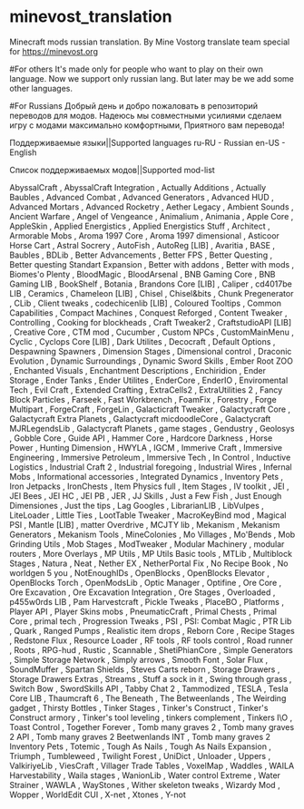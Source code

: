 # minevost_translation
Minecraft mods russian translation. By Mine Vostorg translate team special for https://minevost.org

#For others
It's made only for people who want to play on their own language. Now we support only russian lang. 
But later may be we add some other languages.

#For Russians
Добрый день и добро пожаловать в репозиторий переводов для модов. 
Надеюсь мы совместными усилиями сделаем игру с модами максимально комфортными, Приятного вам перевода!

Поддерживаемые языки||Supported languages
ru-RU - Russian
en-US - English

Список поддерживаемых модов||Supported mod-list

AbyssalCraft	,
AbyssalCraft Integration	,
Actually Additions	,
Actually Baubles	,
Advanced Combat	,
Advanced Generators	,
Advanced HUD	,
Advanced Mortars	,
Advanced Rocketry	,
Aether Legacy	,
Ambient Sounds	,
Ancient Warfare	,
Angel of Vengeance	,
Animalium	,
Animania	,
Apple Core	,
AppleSkin	,
Applied Energistics	,
Applied Energistics Stuff	,
Architect	,
Armorable Mobs	,
Aroma 1997 Core	,
Aroma 1997 dimensional	,
Asticoor Horse Cart	,
Astral Socrery	,
AutoFish	,
AutoReg [LIB]	,
Avaritia	,
BASE	,
Baubles	,
BDLib	,
Better Advancements	,
Better FPS	,
Better Questing	,
Better questing Standart Expansion	,
Better with addons	,
Better with mods	,
Biomes'o Plenty	,
BloodMagic	,
BloodArsenal	,
BNB Gaming Core	,
BNB Gaming LIB	,
BookShelf	,
Botania	,
Brandons Core [LIB] 	,
Caliper	,
cd4017be LIB	,
Ceramics	,
Chameleon [LIB]	,
Chisel	,
Chisel&bits	,
Chunk Pregenerator	,
CLib	,
Client tweaks	,
codechicenlib [LIB]	,
Coloured Tooltips	,
Common Capabilities	,
Compact Machines	,
Conquest Reforged	,
Content Tweaker	,
Controlling	,
Cooking for blockheads	,
Craft Tweaker2	,
CraftstudioAPI [LIB] 	,
Creative Core	,
CTM mod	,
Cucumber	,
Custom NPCs	,
CustomMainMenu	,
Cyclic	,
Cyclops Core [LIB]	,
Dark Utilites	,
Decocraft 	,
Default Options	,
Despawning Spawners	,
Dimension Stages	,
Dimensional control	,
Draconic Evolution	,
Dynamic Surroundings	,
Dynamic Sword Skills	,
Ember Root ZOO	,
Enchanted Visuals	,
Enchantment Descriptions	,
Enchiridion	,
Ender Storage	,
Ender Tanks	,
Ender Utilites	,
EnderCore	,
EnderIO	,
Enviromental Tech	,
Evil Craft	,
Extended Crafting	,
ExtraCells2	,
ExtraUtilities 2	,
Fancy Block Particles	,
Farseek	,
Fast Workbrench	,
FoamFix	,
Forestry	,
Forge Multipart	,
ForgeCraft	,
ForgeLin	,
Galacticraft Tweaker	,
Galactycraft Core	,
Galactycraft Extra Planets	,
Galactycraft micdoodleCore	,
Galactycraft MJRLegendsLib	,
Galactycraft Planets	,
game stages	,
Gendustry	,
Geolosys	,
Gobble Core	,
Guide API	,
Hammer Core	,
Hardcore Darkness	,
Horse Power	,
Hunting Dimension	,
HWYLA	,
IGCM	,
Immerive Craft	,
Immersive Engineering	,
Immersive Petroleum	,
Immersive Tech	,
In Control	,
Inductive Logistics	,
Industrial Craft 2	,
Industrial foregoing	,
Industrial Wires	,
Infernal Mobs	,
Informational accessories	,
Integrated Dynamics	,
Inventory Pets	,
Iron Jetpacks	,
IronChests	,
Item Physics full	,
Item Stages	,
IV toolkit	,
JEI 	,
JEI Bees	,
JEI HC	,
JEI PB	,
JER	,
JJ Skills	,
Just a Few Fish	,
Just Enough Dimensiones	,
Just the tips	,
Lag Googles	,
LibrarianLIB	,
LibVulpes	,
LiteLoader	,
Little Ties	,
LootTable Tweaker	,
MacroKeyBind mod	,
Magical PSI	,
Mantle [LIB]	,
matter Overdrive	,
MCJTY lib	,
Mekanism	,
Mekanism Generators	,
Mekanism Tools	,
MineColonies	,
Mo Villages	,
Mo'Bends	,
Mob Grinding Utils	,
Mob Stages	,
ModTweaker	,
Modular Machinery	,
modular routers	,
More Overlays	,
MP Utils	,
MP Utils Basic tools	,
MTLib	,
Multiblock Stages	,
Natura	,
Neat	,
Nether EX	,
NetherPortal Fix	,
No Recipe Book	,
No worldgen 5 you	,
NotEnoughIDs	,
OpenBlocks	,
OpenBlocks Elevator	,
OpenBlocks Torch	,
OpenModsLib	,
Optic Manager	,
Optifine	,
Ore Core	,
Ore Excavation	,
Ore Excavation Integration	,
Ore Stages	,
Overloaded	,
p455w0rds LIB	,
Pam Harvestcraft	,
Pickle Tweaks	,
PlaceBO	,
Platforms	,
Player API	,
Player Skins mobs	,
PneumaticCraft	,
Primal Chests	,
Primal Core	,
primal tech	,
Progression Tweaks	,
PSI	,
PSI: Combat Magic	,
PTR Lib	,
Quark	,
Ranged Pumps	,
Realistic item drops	,
Reborn Core	,
Recipe Stages	,
Redstone Flux	,
Resource Loader	,
RF tools	,
RF tools control	,
Road runner	,
Roots	,
RPG-hud	,
Rustic	,
Scannable	,
ShetiPhianCore	,
Simple Generators	,
Simple Storage Network	,
Simply arrows	,
Smooth Font	,
Solar Flux	,
SoundMuffer	,
Spartan Shields	,
Steves Carts reborn	,
Storage Drawers	,
Storage Drawers Extras	,
Streams	,
Stuff a sock in it	,
Swing through grass	,
Switch Bow	,
SwordSkills API	,
Tabby Chat 2	,
Tammodized	,
TESLA	,
Tesla Core LIB	,
Thaumcraft 6	,
The Beneath	,
The Betweenlands	,
The Weirding gadget	,
Thirsty Bottles	,
Tinker Stages	,
Tinker's Construct	,
Tinker's Construct armory	,
Tinker's tool leveling	,
tinkers сomplement	,
Tinkers I\O	,
Toast Control	,
Together Forever	,
Tomb many graves 2	,
Tomb many graves 2 API	,
Tomb many graves 2 Beetwenlands INT	,
Tomb many graves 2 Inventory Pets	,
Totemic	,
Tough As Nails	,
Tough As Nails Expansion	,
Triumph	,
Tumbleweed	,
Twilight Forest	,
UniDict	,
Unloader	,
Uppers	,
ValkiriyeLib	,
ViesCraft	,
Villager Trade Tables	,
VoxelMap	,
Waddles	,
WAILA Harvestability	,
Waila stages	,
WanionLib	,
Water control Extreme	,
Water Strainer	,
WAWLA	,
WayStones	,
Wither skeleton tweaks	,
Wizardy Mod	,
Wopper	,
WorldEdit CUI 	,
X-net	,
Xtones	,
Y-not	
